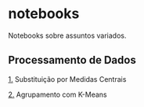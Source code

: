 # notebooks

Notebooks sobre assuntos variados.

## Processamento de Dados

[1.](https://github.com/alexandre11aa/notebooks/blob/main/data_processing/substituicao_por_medidas_centrais.ipynb) Substituição por Medidas Centrais

[2.](https://github.com/alexandre11aa/notebooks/blob/main/data_processing/agrupamento_com_k-means.ipynb) Agrupamento com K-Means
